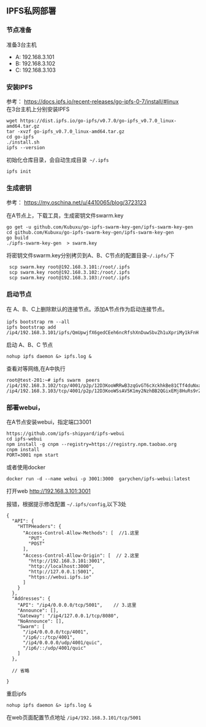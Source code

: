 ## IPFS私网部署
### 节点准备
准备3台主机
- A: 192.168.3.101
- B: 192.168.3.102
- C: 192.168.3.103

### 安装IPFS
参考： https://docs.ipfs.io/recent-releases/go-ipfs-0-7/install/#linux  
在3台主机上分别安装IPFS
```
wget https://dist.ipfs.io/go-ipfs/v0.7.0/go-ipfs_v0.7.0_linux-amd64.tar.gz
tar -xvzf go-ipfs_v0.7.0_linux-amd64.tar.gz
cd go-ipfs
./install.sh
ipfs --version
```
初始化仓库目录，会自动生成目录` ~/.ipfs`
```
ipfs init
```

### 生成密钥
参考： https://my.oschina.net/u/4410065/blog/3723123

在A节点上，下载工具，生成密钥文件swarm.key

```
go get -u github.com/Kubuxu/go-ipfs-swarm-key-gen/ipfs-swarm-key-gen
cd github.com/Kubuxu/go-ipfs-swarm-key-gen/ipfs-swarm-key-gen
go build 
./ipfs-swarm-key-gen  > swarm.key
```

将密钥文件swarm.key分别拷贝到A、B、C节点的配置目录`~/.ipfs/`下
```
 scp swarm.key root@192.168.3.101:/root/.ipfs
 scp swarm.key root@192.168.3.102:/root/.ipfs
 scp swarm.key root@192.168.3.103:/root/.ipfs
```

### 启动节点
在 A、B、C上删除默认的连接节点。添加A节点作为启动连接节点。
```
ipfs bootstrap rm --all　
ipfs bootstrap add /ip4/192.168.3.101/ipfs/QmUpwjfX6gedCEeh6ncRfshXnDuwSbvZh1uXpriMy1kFnH
```

启动 A、B、C 节点

```
nohup ipfs daemon &> ipfs.log &
```

查看对等网络,在A中执行
```
root@test-201:~# ipfs swarm  peers
/ip4/192.168.3.102/tcp/4001/p2p/12D3KooWRRwB3zqGvGT6cXckhkBe81CTf4duNxaFRPknkUyK5Bxa
/ip4/192.168.3.103/tcp/4001/p2p/12D3KooWSsAV5K1my2NzhBB2QGixEMj8HuRs9rZa8YTvFb4WxLRi
```

### 部署webui， 

在A节点安装webui，指定端口3001
```
https://github.com/ipfs-shipyard/ipfs-webui
cd ipfs-webui
npm install -g cnpm --registry=https://registry.npm.taobao.org	
cnpm install
PORT=3001 npm start
```
或者使用docker
```
docker run -d --name webui -p 3001:3000  garychen/ipfs-webui:latest
```

打开web
http://192.168.3.101:3001

报错，根据提示修改配置 `~/.ipfs/config`,以下3处
```
{
  "API": {
    "HTTPHeaders": {
      "Access-Control-Allow-Methods": [  //1.这里
        "PUT",
        "POST"
      ],
      "Access-Control-Allow-Origin": [  // 2.这里
        "http://192.168.3.101:3001",
        "http://localhost:3000",
        "http://127.0.0.1:5001",
        "https://webui.ipfs.io"
      ]
    }
  },
  "Addresses": {
    "API": "/ip4/0.0.0.0/tcp/5001",    // 3.这里
    "Announce": [],
    "Gateway": "/ip4/127.0.0.1/tcp/8080",
    "NoAnnounce": [],
    "Swarm": [
      "/ip4/0.0.0.0/tcp/4001",
      "/ip6/::/tcp/4001",
      "/ip4/0.0.0.0/udp/4001/quic",
      "/ip6/::/udp/4001/quic"
    ]
  },
   
  // 省略
   
}

```

重启ipfs
```
nohup ipfs daemon &> ipfs.log &
```
在web页面配置节点地址 `/ip4/192.168.3.101/tcp/5001`


